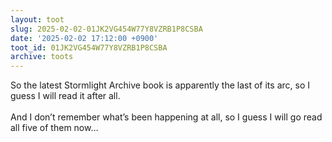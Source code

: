 ```yaml
---
layout: toot
slug: 2025-02-02-01JK2VG454W77Y8VZRB1P8CSBA
date: '2025-02-02 17:12:00 +0900'
toot_id: 01JK2VG454W77Y8VZRB1P8CSBA
archive: toots
---
```

<p>So the latest Stormlight Archive book is apparently the last of its arc, so I guess I will read it after all.<br><br>And I don’t remember what’s been happening at all, so I guess I will go read all five of them now…</p>


